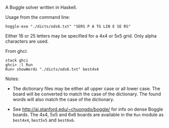 A Boggle solver written in Haskell.

Usage from the command line:

    hoggle-exe "./dicts/ods6.txt" "SERS P A TG LIN E SE RS"

Either 16 or 25 letters may be specified for a 4x4 or 5x5 grid.
Only alpha characters are used.

From ghci:

    stack ghci
    ghci> :l Run
    Run> showWords "./dicts/ods6.txt" best4x4

Notes:

- The dictionary files may be either all upper case
or all lower case. The board will be converted to
match the case of the dictionary. The found words will
also match the case of the dictionary.

- See http://ai.stanford.edu/~chuongdo/boggle/ for info
on dense Boggle boards. The 4x4, 5x5 and 6x6 boards are
available in the `Run` module as `best4x4`, `best5x5` and `best6x6`.

